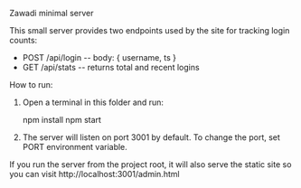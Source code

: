 Zawadi minimal server

This small server provides two endpoints used by the site for tracking login counts:

- POST /api/login  -- body: { username, ts }
- GET  /api/stats  -- returns total and recent logins

How to run:

1. Open a terminal in this folder and run:

   npm install
   npm start

2. The server will listen on port 3001 by default. To change the port, set PORT environment variable.

If you run the server from the project root, it will also serve the static site so you can visit http://localhost:3001/admin.html
